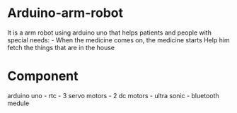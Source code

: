 # Arduino-arm-robot
It is a arm robot using arduino uno  that helps patients and people with special needs: - When the medicine comes on, the medicine starts Help him fetch the things that are in the house 
# Component
arduino uno - rtc - 3 servo motors - 2 dc motors - ultra sonic - bluetooth medule
